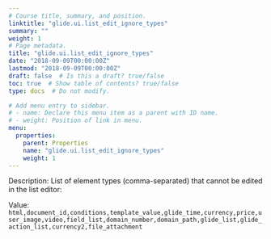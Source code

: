 ```yaml
---
# Course title, summary, and position.
linktitle: "glide.ui.list_edit_ignore_types"
summary: ""
weight: 1
# Page metadata.
title: "glide.ui.list_edit_ignore_types"
date: "2018-09-09T00:00:00Z"
lastmod: "2018-09-09T00:00:00Z"
draft: false  # Is this a draft? true/false
toc: true  # Show table of contents? true/false
type: docs  # Do not modify.

# Add menu entry to sidebar.
# - name: Declare this menu item as a parent with ID name.
# - weight: Position of link in menu.
menu:
  properties:
    parent: Properties
    name: "glide.ui.list_edit_ignore_types"
    weight: 1
---
```


Description: List of element types (comma-separated) that cannot be edited in the list editor:


Value: `html,document_id,conditions,template_value,glide_time,currency,price,user_image,video,field_list,domain_number,domain_path,glide_list,glide_action_list,currency2,file_attachment`